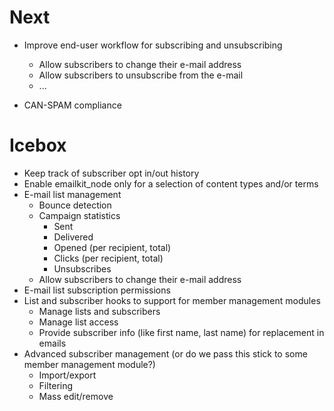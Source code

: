 Next
====

* Improve end-user workflow for subscribing and unsubscribing
	* Allow subscribers to change their e-mail address
	* Allow subscribers to unsubscribe from the e-mail
	* ...

* CAN-SPAM compliance

Icebox
======

* Keep track of subscriber opt in/out history
* Enable emailkit_node only for a selection of content types and/or terms
* E-mail list management
	* Bounce detection
	* Campaign statistics
		* Sent
		* Delivered
		* Opened (per recipient, total)
		* Clicks (per recipient, total)
		* Unsubscribes
	* Allow subscribers to change their e-mail address
* E-mail list subscription permissions
* List and subscriber hooks to support for member management modules
	* Manage lists and subscribers
	* Manage list access
	* Provide subscriber info (like first name, last name) for replacement in emails
* Advanced subscriber management (or do we pass this stick to some member management module?)
	* Import/export
	* Filtering
	* Mass edit/remove
